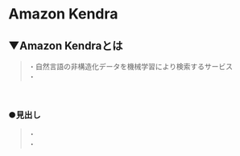 # Amazon Kendra

## ▼Amazon Kendraとは
>・自然言語の非構造化データを機械学習により検索するサービス<br>
>・<br>
<br>

### ●見出し
>・<br>
>・<br>
<br>
